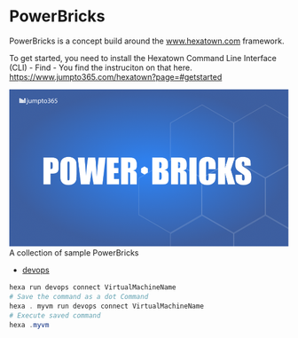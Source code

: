 # PowerBricks
PowerBricks is a concept build around the www.hexatown.com framework.

To get started, you need to install the Hexatown Command Line Interface (CLI) - Find - You find the instruciton on that here. https://www.jumpto365.com/hexatown?page=#getstarted

![](./images/JUMPTO%20PowerBricks.png)
A collection of sample PowerBricks

-  [devops](src/devops)
```powershell
hexa run devops connect VirtualMachineName
# Save the command as a dot Command
hexa . myvm run devops connect VirtualMachineName
# Execute saved command
hexa .myvm
```

